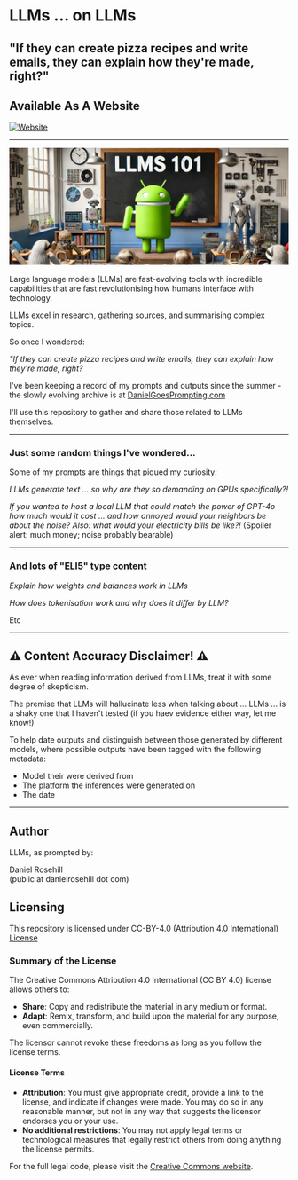 # LLMs ... on LLMs

## "If they can create pizza recipes and write emails, they can explain how they're made, right?"

## Available As A Website

[![Website](https://img.shields.io/badge/Website-Visit%20Now-blue?style=for-the-badge)](https://llms.bydanielrosehill.com/)

---

![alt text](repo-files/images/header.webp)

 Large language models (LLMs) are fast-evolving tools with incredible capabilities that are fast revolutionising how humans interface with technology.

 LLMs excel in research, gathering sources, and summarising complex topics.

 So once I wondered:

 *"If they can create pizza recipes and write emails, they can explain how they're made, right?*

I've been keeping a record of my prompts and outputs since the summer - the slowly evolving archive is at [DanielGoesPrompting.com](https://danielgoesprompting.com)

I'll use this repository to gather and share those related to LLMs themselves.

---

### Just some random things I've wondered...

Some of my prompts are things that piqued my curiosity:

  *LLMs generate text ... so why are they so demanding on GPUs specifically?!*  

  *If you wanted to host a local LLM that could match the power of GPT-4o how much would it cost ... and how annoyed would your neighbors be about the noise? Also: what would your electricity bills be like?!* (Spoiler alert: much money; noise probably bearable)

  ---

### And lots of "ELI5" type content

*Explain how weights and balances work in LLMs*  

*How does tokenisation work and why does it differ by LLM?*

Etc

---

## ⚠️ Content Accuracy Disclaimer! ⚠️

As ever when reading information derived from LLMs, treat it with some degree of skepticism. 

The premise that LLMs will hallucinate less when talking about ... LLMs ... is a shaky one that I haven't tested (if you haev evidence either way, let me know!)

To help date outputs and distinguish between those generated by different models, where possible outputs have been tagged with the following metadata:

- Model their were derived from  
- The platform the inferences were generated on
- The date

---

## Author

LLMs, as prompted by:

Daniel Rosehill  
(public at danielrosehill dot com)

## Licensing

This repository is licensed under CC-BY-4.0 (Attribution 4.0 International) 
[License](https://creativecommons.org/licenses/by/4.0/)

### Summary of the License
The Creative Commons Attribution 4.0 International (CC BY 4.0) license allows others to:
- **Share**: Copy and redistribute the material in any medium or format.
- **Adapt**: Remix, transform, and build upon the material for any purpose, even commercially.

The licensor cannot revoke these freedoms as long as you follow the license terms.

#### License Terms
- **Attribution**: You must give appropriate credit, provide a link to the license, and indicate if changes were made. You may do so in any reasonable manner, but not in any way that suggests the licensor endorses you or your use.
- **No additional restrictions**: You may not apply legal terms or technological measures that legally restrict others from doing anything the license permits.

For the full legal code, please visit the [Creative Commons website](https://creativecommons.org/licenses/by/4.0/legalcode).